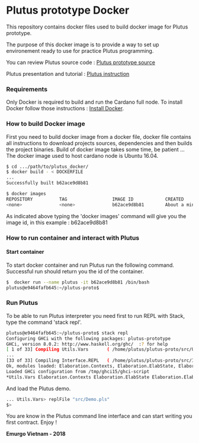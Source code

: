  # Plutus prototype Docker 

This repository contains docker files used to build docker image for Plutus prototype.

The purpose of this docker image is to provide a way to set up environement ready to use for practice Plutus programming.

You can review Plutus source code : [Plutus prototype source]

Plutus presentation and tutorial : [Plutus instruction]


### Requirements

  Only Docker is required to build and run the Cardano full node.
  To install Docker follow those instructions :  [Install Docker].
  
### How to build Docker image

First you need to build docker image from a docker file, docker file contains all instructions to download projects sources, dependencies and then builds the project binaries. 
Build of docker image takes some time, be patient ...
The docker image used to host cardano node is Ubuntu 16.04.

```sh
$ cd .../path/to/plutus_docker/
$ docker build - < DOCKERFILE
...
Successfully built b62ace9d8b81

$ docker images
REPOSITORY          TAG                 IMAGE ID            CREATED              SIZE
<none>              <none>              b62ace9d8b81        About a minute ago   3.96GB
````

As indicated above typing the 'docker images' command will give you the image id, in this example : b62ace9d8b81

### How to run container and interact with Plutus 
#### Start container 
To start docker container and run Plutus run the following command. Successful run should return you the id of the container.
```sh
$  docker run --name plutus -it b62ace9d8b81 /bin/bash
plutus@e9464fafb645:~/plutus-proto$
````

### Run Plutus

To be able to run Plutus interpreter you need first to run REPL with Stack, type the command 'stack repl'.
```sh
plutus@e9464fafb645:~/plutus-proto$ stack repl
Configuring GHCi with the following packages: plutus-prototype
GHCi, version 8.0.2: http://www.haskell.org/ghc/  :? for help
[ 1 of 33] Compiling Utils.Vars       ( /home/plutus/plutus-proto/src/Utils/Vars.hs, interpreted )
...
[33 of 33] Compiling Interface.REPL   ( /home/plutus/plutus-proto/src/Interface/REPL.hs, interpreted )
Ok, modules loaded: Elaboration.Contexts, Elaboration.ElabState, Elaboration.Elaboration, Elaboration.Elaborator, Elaboration.Judgments, Interface.Integration, Interface.JSVM, Interface.Prelude, Interface.REPL, Paths_plutus_prototype, Plutus.Parser, Plutus.Program, Plutus.Term, PlutusCore.BuiltinEvaluation, PlutusCore.CKMachine, PlutusCore.Evaluation, PlutusCore.EvaluatorTypes, PlutusCore.PatternMatching, PlutusCore.Program, PlutusCore.Term, PlutusTypes.ConSig, PlutusTypes.Type, Utils.ABT, Utils.Elaborator, Utils.Env, Utils.Eval, Utils.JSABT, Utils.Names, Utils.Pretty, Utils.ProofDeveloper, Utils.SuffixParser, Utils.Unifier, Utils.Vars.
Loaded GHCi configuration from /tmp/ghci15/ghci-script
*Utils.Vars Elaboration.Contexts Elaboration.ElabState Elaboration.Elaboration Elaboration.Elaborator Elaboration.Judgments Interface.Integration Interface.JSVM Interface.Prelude Interface.REPL Plutus.Parser Plutus.Program Plutus.Term PlutusCore.BuiltinEvaluation PlutusCore.CKMachine PlutusCore.Evaluation PlutusCore.EvaluatorTypes PlutusCore.PatternMatching PlutusCore.Program PlutusCore.Term PlutusTypes.ConSig PlutusTypes.Type Utils.ABT Utils.Elaborator Utils.Env Utils.Eval Utils.JSABT Utils.Names Utils.Pretty Utils.ProofDeveloper Utils.SuffixParser Utils.Unifier Utils.Vars>
````
And load the Plutus demo.
```sh
... Utils.Vars> replFile "src/Demo.pls"
$> 
```
You are know in the Plutus command line interface and can start writing you first contract.
Enjoy !


**Emurgo Vietnam - 2018**

   [Install Docker]: <https://docs.docker.com/engine/installation/>
   [Plutus prototype source]: <https://github.com/input-output-hk/plutus-prototype>
   [Plutus instruction]: <https://cardanodocs.com/technical/plutus/introduction/>


